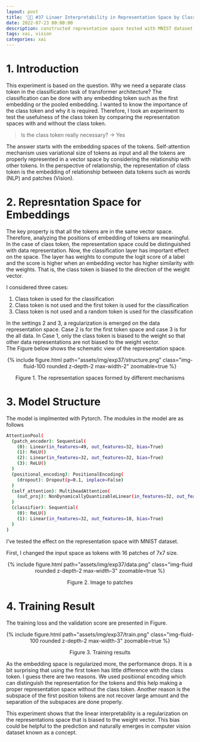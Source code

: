 ```yaml
---
layout: post
title: '👩‍🚀 #37 Linaer Interpretability in Representation Space by Classficiation Logit'
date: 2022-07-23 00:00:00
description: constructed represntation space tested with MNIST dataset. 
tags: xai, vision
categories: xai
---
```


# 1. Introduction

This experiment is based on the question. Why we need a separate class token in the classification task of transformer architecture? The classification can be done with any embedding token such as the first embedding or the pooled embedding. I wanted to know the importance of the class token and why it is required.  Therefore, I took an experiment to test the usefulness of the class token by comparing the representation spaces with and without the class token. 


<blockquote>
Is the class token really necessary? -> Yes 
</blockquote>

The answer starts with the embedding spaces of the tokens. Self-attention mechanism uses variational size of tokens as input and all the tokens are properly represented in a vector space by considering the relationship with other tokens. In the perspective of relationship, the representation of class token is the embedding of relationship between data tokens such as words (NLP) and patches (Vision). 


# 2. Represntation Space for Embeddings

The key property is that all the tokens are in the same vector space.  Therefore, analyzing the positions of embedding of tokens are meaningful. In the case of class token, the representation space could be distinguished with data representation. Now, the classification layer has important effect on the space. The layer has weights to compute the logit score of a label and the score is higher when an embedding vector has higher similarity with the weights. That is, the class token is biased to the direction of the weight vector. 

I considered three cases:
1.	Class token is used for the classification
2.	Class token is not used and the first token is used for the classification 
3.	Class token is not used and a random token is used for the classification 

In the settings 2 and 3, a regularization is emerged on the data representation space. Case 2 is for the first token space and case 3 is for the all data. In Case 1, only the class token is biased to the weight so that other data representations are not biased to the weight vector.  
The Figure below shows the schematic view of the representation space. 

<center>
<div class="w-100">    
        {% include figure.html path="assets/img/exp37/structure.png" class="img-fluid-100 rounded z-depth-2 max-width-2" zoomable=true %}
</div>
<p> Figure 1. The representation spaces formed by different mechanisms </p>
</center>



# 3. Model Structure

The model is implmented with Pytorch. The modules in the model are as follows

```bash
AttentionPool(
  (patch_encoder): Sequential(
    (0): Linear(in_features=49, out_features=32, bias=True)
    (1): ReLU()
    (2): Linear(in_features=32, out_features=32, bias=True)
    (3): ReLU()
  )
  (positional_encoding): PositionalEncoding(
    (dropout): Dropout(p=0.1, inplace=False)
  )
  (self_attention): MultiheadAttention(
    (out_proj): NonDynamicallyQuantizableLinear(in_features=32, out_features=32, bias=True)
  )
  (classifier): Sequential(
    (0): ReLU()
    (1): Linear(in_features=32, out_features=10, bias=True)
  )
)

```


I’ve tested the effect on the representation space with MNIST dataset. 

First, I changed the input space as tokens with 16 patches of 7x7 size. 


<center>
<div class="row mt-3">
        {% include figure.html path="assets/img/exp37/data.png" class="img-fluid rounded z-depth-2 max-width-3" zoomable=true %}
</div>
<p> Figure 2. Image to patches </p>
</center>


# 4. Training Result


The training loss and the validation score are presented in Figure. 

<center>
<div class="row mt-3">
        {% include figure.html path="assets/img/exp37/train.png" class="img-fluid-100 rounded z-depth-2 max-width-3" zoomable=true %}
</div>
<p> Figure 3. Training results </p>
</center>


As the embedding space is regularized more, the performance drops. It is a bit surprising that using the first token has little difference with the class token. I guess there are two reasons. We used positional encoding which can distinguish the representation for the tokens and this help making a proper representation space without the class token. Another reason is the subspace of the first position tokens are not recover large amount and the separation of the subspaces are done properly. 

This experiment shows that the linear interpretability is a regularization on the representations space that is biased to the weight vector.  This bias could be helpful to the prediction and naturally emerges in computer vision dataset known as a concept. 

